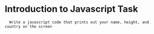 #  Introduction to Javascript Task

      Write a javascript code that prints out your name, height, and country on the screen

